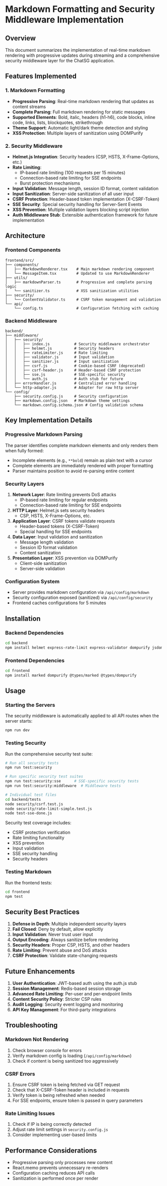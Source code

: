 # Markdown Formatting and Security Middleware Implementation

## Overview
This document summarizes the implementation of real-time markdown rendering with progressive updates during streaming and a comprehensive security middleware layer for the ChatSG application.

## Features Implemented

### 1. Markdown Formatting
- **Progressive Parsing**: Real-time markdown rendering that updates as content streams
- **Complete Parsing**: Full markdown rendering for static messages
- **Supported Elements**: Bold, italic, headers (h1-h6), code blocks, inline code, links, lists, blockquotes, strikethrough
- **Theme Support**: Automatic light/dark theme detection and styling
- **XSS Protection**: Multiple layers of sanitization using DOMPurify

### 2. Security Middleware
- **Helmet.js Integration**: Security headers (CSP, HSTS, X-Frame-Options, etc.)
- **Rate Limiting**: 
  - IP-based rate limiting (100 requests per 15 minutes)
  - Connection-based rate limiting for SSE endpoints
  - Burst protection mechanisms
- **Input Validation**: Message length, session ID format, content validation
- **Input Sanitization**: Server-side sanitization of all user input
- **CSRF Protection**: Header-based token implementation (X-CSRF-Token)
- **SSE Security**: Special security handling for Server-Sent Events
- **XSS Prevention**: Multiple validation layers blocking script injection
- **Auth Middleware Stub**: Extensible authentication framework for future implementation

## Architecture

### Frontend Components
```
frontend/src/
├── components/
│   ├── MarkdownRenderer.tsx    # Main markdown rendering component
│   └── MessageItem.tsx         # Updated to use MarkdownRenderer
├── utils/
│   ├── markdownParser.ts       # Progressive and complete parsing logic
│   └── sanitizer.ts            # XSS sanitization utilities
├── security/
│   └── ContentValidator.ts     # CSRF token management and validation
└── api/
    └── config.ts               # Configuration fetching with caching
```

### Backend Middleware
```
backend/
├── middleware/
│   ├── security/
│   │   ├── index.js           # Security middleware orchestrator
│   │   ├── helmet.js          # Security headers
│   │   ├── rateLimiter.js     # Rate limiting
│   │   ├── validator.js       # Input validation
│   │   ├── sanitizer.js       # Input sanitization
│   │   ├── csrf.js            # Cookie-based CSRF (deprecated)
│   │   ├── csrf-header.js     # Header-based CSRF protection
│   │   ├── sse.js             # SSE-specific security
│   │   └── auth.js            # Auth stub for future
│   ├── errorHandler.js        # Centralized error handling
│   └── http-adapter.js        # Adapter for raw http server
└── config/
    ├── security.config.js     # Security configuration
    ├── markdown.config.json   # Markdown theme settings
    └── markdown.config.schema.json # Config validation schema
```

## Key Implementation Details

### Progressive Markdown Parsing
The parser identifies complete markdown elements and only renders them when fully formed:
- Incomplete elements (e.g., `**bold`) remain as plain text with a cursor
- Complete elements are immediately rendered with proper formatting
- Parser maintains position to avoid re-parsing entire content

### Security Layers
1. **Network Layer**: Rate limiting prevents DoS attacks
   - IP-based rate limiting for regular endpoints
   - Connection-based rate limiting for SSE endpoints
2. **HTTP Layer**: Helmet.js sets security headers
   - CSP, HSTS, X-Frame-Options, etc.
3. **Application Layer**: CSRF tokens validate requests
   - Header-based tokens (X-CSRF-Token)
   - Special handling for SSE endpoints
4. **Data Layer**: Input validation and sanitization
   - Message length validation
   - Session ID format validation
   - Content sanitization
5. **Presentation Layer**: XSS prevention via DOMPurify
   - Client-side sanitization
   - Server-side validation

### Configuration System
- Server provides markdown configuration via `/api/config/markdown`
- Security configuration exposed (sanitized) via `/api/config/security`
- Frontend caches configurations for 5 minutes

## Installation

### Backend Dependencies
```bash
cd backend
npm install helmet express-rate-limit express-validator dompurify jsdom cookie-parser
```

### Frontend Dependencies
```bash
cd frontend
npm install marked dompurify @types/marked @types/dompurify
```

## Usage

### Starting the Servers
The security middleware is automatically applied to all API routes when the server starts:
```bash
npm run dev
```

### Testing Security
Run the comprehensive security test suite:
```bash
# Run all security tests
npm run test:security

# Run specific security test suites
npm run test:security:sse      # SSE-specific security tests
npm run test:security:middleware  # Middleware tests

# Individual test files
cd backend/tests
node security/csrf.test.js
node security/rate-limit-simple.test.js
node test-sse-done.js
```

Security test coverage includes:
- CSRF protection verification
- Rate limiting functionality
- XSS prevention
- Input validation
- SSE security handling
- Security headers

### Testing Markdown
Run the frontend tests:
```bash
cd frontend
npm test
```

## Security Best Practices

1. **Defense in Depth**: Multiple independent security layers
2. **Fail Closed**: Deny by default, allow explicitly
3. **Input Validation**: Never trust user input
4. **Output Encoding**: Always sanitize before rendering
5. **Security Headers**: Proper CSP, HSTS, and other headers
6. **Rate Limiting**: Prevent abuse and DoS attacks
7. **CSRF Protection**: Validate state-changing requests

## Future Enhancements

1. **User Authentication**: JWT-based auth using the auth.js stub
2. **Session Management**: Redis-based session storage
3. **Advanced Rate Limiting**: Per-user and per-endpoint limits
4. **Content Security Policy**: Stricter CSP rules
5. **Audit Logging**: Security event logging and monitoring
6. **API Key Management**: For third-party integrations

## Troubleshooting

### Markdown Not Rendering
1. Check browser console for errors
2. Verify markdown config is loading (`/api/config/markdown`)
3. Check if content is being sanitized too aggressively

### CSRF Errors
1. Ensure CSRF token is being fetched via GET request
2. Check that X-CSRF-Token header is included in requests
3. Verify token is being refreshed when needed
4. For SSE endpoints, ensure token is passed in query parameters

### Rate Limiting Issues
1. Check if IP is being correctly detected
2. Adjust rate limit settings in `security.config.js`
3. Consider implementing user-based limits

## Performance Considerations

- Progressive parsing only processes new content
- React.memo prevents unnecessary re-renders
- Configuration caching reduces API calls
- Sanitization is performed once per render